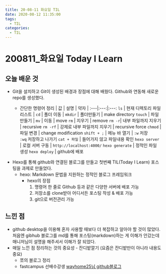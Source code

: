 ```yaml
---
title: 20-08-11 화요일 TIL
date: 2020-08-12 11:35:00
tags:
  - TIL
categories:
  - TIL
---
```


<!-- more -->
<!-- excerpt -->

# 200811\_화요일 Today I Learn

## 오늘 배운 것

- Git을 설치하고 Git이 생성된 배경과 장점에 대해 배웠다. Github와 연동해 새로운 repo를 생성했다.

  - 간단한 명령어 정리
    | 값 | 설명 | 약자 |
    :---|:---:|:---:
    `ls` | 현재 디렉토리 파일 리스트 |
    `cd` | 폴더 이동 |
    `mkdir` | 폴더만들기 | make directory
    `touch` | 파일만들기 |
    `mv` | 이동 | move
    `rm` | 지우기 | remove
    `rm -r`| 내부 파일까지 지우기 | recursive
    `rm -rf` | 강제로 내부 파일까지 지우기 | recursive force
    `chmod` | 파일 변경 | change modification
    `shift + ;` | 메뉴 바 열기 | `:w` 저장 <br/> `:wq` 저장하고 나가기
    `cat + 파일` | 들어가지 않고 파일내용 확인
    `hexo server` | 로컬 서버 구동 | `http://localhost:4000/`
    `hexo generate` | 정적인 파일 생성
    `hexo deploy` | github에 배포

* Hexo를 통해 github와 연결된 블로그를 만들고 첫번째 TIL(Today I Learn) 포스팅을 과제로 만들었다.
  - hexo: Markdown 문법을 지원하는 정적인 블로그 프레임워크
    - hexo의 장점
      1. 명령어 한 줄로 Github 등과 같은 다양한 서버에 배포 가능
      2. 저장소를 clone받아 어디서든 포스팅 작성 & 배포 가능
      3. git으로 버전관리 가능

## 느낀 점

- github desktop을 이용해 혼자 사용할 때보다 더 복잡하고 알아야 할 것이 많았다.
  처음엔 gibhub 블로그를 md를 통해 포스팅(markdown)하는 게 이해가 안갔는데 매니저님이 설명을 해주셔서 이해가 잘 되었다.
- 매일 느낀 점 정리하는 것의 중요성 -
  잔디밭깔기 (요즘은 잔디밭만이 아니라 내용도 중요)
  - 쪼의 블로그 정리
  - fastcampus 선배수강생 [wayhome25님 github블로그](https://wayhome25.github.io/)
